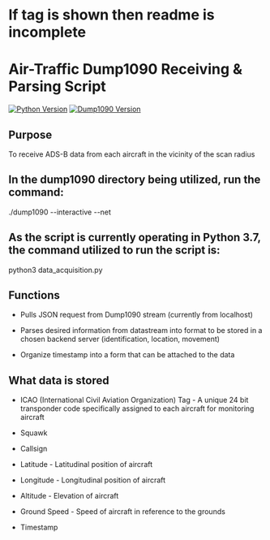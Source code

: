 # If tag is shown then readme is incomplete

Air-Traffic Dump1090 Receiving & Parsing Script
===
[![Python Version](https://img.shields.io/badge/Python-3.7-brightblue.svg)](https://python.org)
[![Dump1090 Version](https://img.shields.io/badge/Dump1090-black.svg)](https://github.com/antirez/dump1090)

Purpose
---

To receive ADS-B data from each aircraft in the vicinity of the scan radius

In the dump1090 directory being utilized, run the command:
---

./dump1090 --interactive --net

As the script is currently operating in Python 3.7, the command utilized to run the script is:
---

python3 data_acquisition.py

Functions
---

* Pulls JSON request from Dump1090 stream (currently from localhost)

* Parses desired information from datastream into format to be stored in a chosen backend server (identification, location, movement)

* Organize timestamp into a form that can be attached to the data

What data is stored
---

* ICAO (International Civil Aviation Organization) Tag - A unique 24 bit transponder code specifically assigned to each aircraft for monitoring aircraft

* Squawk

* Callsign

* Latitude - Latitudinal position of aircraft

* Longitude - Longitudinal position of aircraft

* Altitude - Elevation of aircraft

* Ground Speed - Speed of aircraft in reference to the grounds 

* Timestamp



